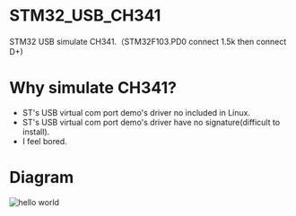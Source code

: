 STM32_USB_CH341
===============
STM32 USB simulate CH341.（STM32F103.PD0 connect 1.5k then connect D+)

Why simulate CH341?
===============
* ST's USB virtual com port demo's driver no included in Linux.
* ST's USB virtual com port demo's driver have no signature(difficult to install).
* I feel bored.            

Diagram
===============
![hello world](https://raw.githubusercontent.com/blackmiaool/STM32_USB_CH341/master/diagram.jpg)
